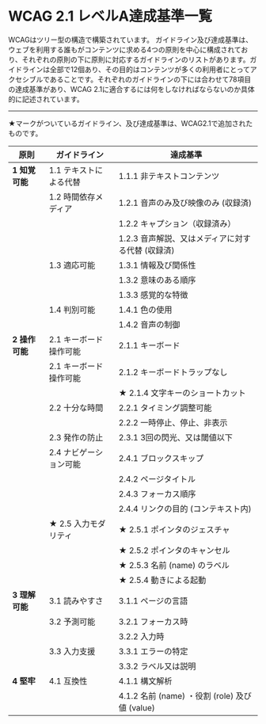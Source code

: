 # WCAG 2.1 レベルA達成基準一覧

WCAGはツリー型の構造で構築されています。
ガイドライン及び達成基準は、ウェブを利用する誰もがコンテンツに求める4つの原則を中心に構成されており、それぞれの原則の下に原則に対応するガイドラインのリストがあります。ガイドラインは全部で12個あり、その目的はコンテンツが多くの利用者にとってアクセシブルであることです。それぞれのガイドラインの下には合わせて78項目の達成基準があり、WCAG 2.1に適合するには何をしなければならないのか具体的に記述されています。

---
★マークがついているガイドライン、及び達成基準は、WCAG2.1で追加されたものです。

| 原則 | ガイドライン | 達成基準 |
|-|-|-|
| **1 知覚可能** | 1.1 テキストによる代替  | 1.1.1 非テキストコンテンツ |
|| 1.2 時間依存メディア | 1.2.1 音声のみ及び映像のみ (収録済) |
||| 1.2.2 キャプション（収録済み） |
||| 1.2.3 音声解説、又はメディアに対する代替 (収録済) |
|| 1.3 適応可能 | 1.3.1 情報及び関係性 |
||| 1.3.2 意味のある順序 |
||| 1.3.3 感覚的な特徴 |
|| 1.4 判別可能 | 1.4.1 色の使用 |
||| 1.4.2 音声の制御 |
| **2 操作可能** | 2.1 キーボード操作可能 | 2.1.1 キーボード |
|| 2.1 キーボード操作可能 | 2.1.2 キーボードトラップなし |
||| ★ 2.1.4 文字キーのショートカット |
|| 2.2 十分な時間 | 2.2.1 タイミング調整可能 |
||| 2.2.2 一時停止、停止、非表示 |
|| 2.3 発作の防止 | 2.3.1 3回の閃光、又は閾値以下 |
|| 2.4 ナビゲーション可能 | 2.4.1 ブロックスキップ |
||| 2.4.2 ページタイトル |
||| 2.4.3 フォーカス順序 |
||| 2.4.4 リンクの目的 (コンテキスト内) |
|| ★ 2.5 入力モダリティ | ★ 2.5.1 ポインタのジェスチャ |
||| ★ 2.5.2 ポインタのキャンセル |
||| ★ 2.5.3 名前 (name) のラベル |
||| ★ 2.5.4 動きによる起動 |
| **3 理解可能** | 3.1 読みやすさ | 3.1.1 ページの言語 |
|| 3.2 予測可能 | 3.2.1 フォーカス時 |
||| 3.2.2 入力時 |
|| 3.3 入力支援 | 3.3.1 エラーの特定 |
||| 3.3.2 ラベル又は説明 |
| **4 堅牢** | 4.1 互換性 | 4.1.1 構文解析 |
||| 4.1.2 名前 (name) ・役割 (role) 及び値 (value) |